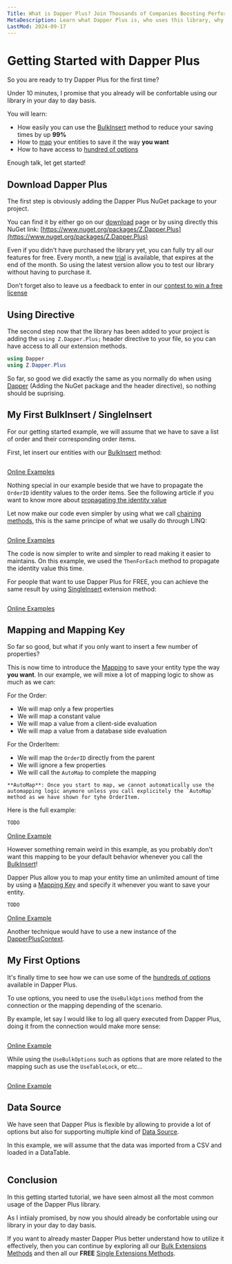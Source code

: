 ```yaml
---
Title: What is Dapper Plus? Join Thousands of Companies Boosting Performance Worldwide
MetaDescription: Learn what Dapper Plus is, who uses this library, why you need this library, how it helps you to develop faster, and how Dapper Plus helps Dapper.
LastMod: 2024-09-17
---
```


# Getting Started with Dapper Plus

So you are ready to try Dapper Plus for the first time?

Under 10 minutes, I promise that you already will be confortable using our library in your day to day basis.

You will learn:
- How easily you can use the [BulkInsert](/bulk-insert) method to reduce your saving times by up **99%**
- How to [map](/mapping) your entities to save it the way **you want**
- How to have access to [hundred of options](/options)

Enough talk, let get started!

## Download Dapper Plus

The first step is obviously adding the Dapper Plus NuGet package to your project.

You can find it by either go on our [download](/download) page or by using directly this NuGet link: [https://www.nuget.org/packages/Z.Dapper.Plus](https://www.nuget.org/packages/Z.Dapper.Plus)

Even if you didn't have purchased the library yet, you can fully try all our features for free. Every month, a new [trial](/trial) is available, that expires at the end of the month. So using the latest version allow you to test our library without having to purchase it.

Don't forget also to leave us a feedback to enter in our [contest to win a free license](https://dapper-plus.net/contest)

## Using Directive

The second step now that the library has been added to your project is adding the `using Z.Dapper.Plus;` header directive to your file, so you can have access to all our extension methods.

```csharp
using Dapper
using Z.Dapper.Plus
```

So far, so good we did exactly the same as you normally do when using [Dapper](https://www.learndapper.com/) (Adding the NuGet package and the header directive), so nothing should be suprising.

## My First BulkInsert / SingleInsert

For our getting started example, we will assume that we have to save a list of order and their corresponding order items.

First, let insert our entities with our [BulkInsert](/bulk-insert) method:

```csharp
```

[Online Examples](#)

Nothing special in our example beside that we have to propagate the `OrderID` identity values to the order items. See the following article if you want to know more about [propagating the identity value](/identity-key-propagation)

Let now make our code even simpler by using what we call [chaining methods](/bulk-extensions-methods#chaining-methods), this is the same principe of what we usally do through LINQ:

```csharp
```

[Online Examples](#)

The code is now simpler to write and simpler to read making it easier to maintains. On this example, we used the `ThenForEach` method to propagate the identity value this time.

For people that want to use Dapper Plus for FREE, you can achieve the same result by using [SingleInsert](/single-extensions-methods) extension method:

```csharp

```

[Online Examples](#)

## Mapping and Mapping Key

So far so good, but what if you only want to insert a few number of properties?

This is now time to introduce the [Mapping](/mapping) to save your entity type the way **you want**. In our example, we will mixe a lot of mapping logic to show as much as we can:

For the Order:
- We will map only a few properties
- We will map a constant value
- We will map a value from a client-side evaluation
- We will map a value from a database side evaluation

For the OrderItem:
- We will map the `OrderID` directly from the parent
- We will ignore a few properties
- We will call the `AutoMap` to complete the mapping

```alert-note
**AutoMap**: Once you start to map, we cannot automatically use the automapping logic anymore unless you call explicitely the `AutoMap` method as we have shown for tyhe OrderItem.
```

Here is the full example:

```csharp
TODO
```

[Online Example](#)

However something remain weird in this example, as you probably don't want this mapping to be your default behavior whenever you call the [BulkInsert](/bulk-insert)!

Dapper Plus allow you to map your entity time an unlimited amount of time by using a [Mapping Key](/mapping-key) and specify it whenever you want to save your entity.

```csharp
TODO
```

[Online Example](#)

Another technique would have to use a new instance of the [DapperPlusContext](dapper-plus-context).
 
## My First Options

It's finally time to see how we can use some of the [hundreds of options](/options) available in Dapper Plus.

To use options, you need to use the `UseBulkOptions` method from the connection or the mapping depending of the scenario.

By example, let say I would like to log all query executed from Dapper Plus, doing it from the connection would make more sense:

```csharp
```

[Online Example](#)

While using the `UseBulkOptions` such as options that are more related to the mapping such as use the `UseTableLock`, or etc...

```csharp
```

[Online Example](#)

## Data Source

We have seen that Dapper Plus is flexible by allowing to provide a lot of options but also for supporting multiple kind of [Data Source](/data-source).

In this example, we will assume that the data was imported from a CSV and loaded in a DataTable.

```csharp
```

## Conclusion

In this getting started tutorial, we have seen almost all the most common usage of the Dapper Plus library.

As I intiialy promised, by now you should already be confortable using our library in your day to day basis.

If you want to already master Dapper Plus better understand how to utilize it effectively, then you can continue by exploring all our [Bulk Extensions Methods](#bulk-extensions-methods) and then all our **FREE** [Single Extensions Methods](/single-extensions-methods).